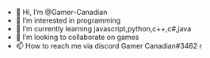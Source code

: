 - 👋 Hi, I’m @Gamer-Canadian
- 👀 I’m interested in programming
- 🌱 I’m currently learning javascript,python,c++,c#,java
- 💞️ I’m looking to collaborate on games
- 📫 How to reach me via discord Gamer Canadian#3462
r
<!---
Gamer-Canadian/Gamer-Canadian is a ✨ special ✨ repository because its `README.md` (this file) appears on your GitHub profile.
You can click the Preview link to take a look at your changes.
--->
